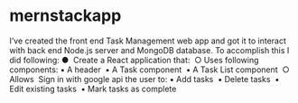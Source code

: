 # mernstackapp

I’ve created the front end Task Management web app and got it to interact with  back end Node.js server and MongoDB database. To accomplish this I did following:
●  Create a React application that: 
○ Uses following components:
	▪	A header 
	▪	A Task component 
	▪	A Task List component 
○ Allows   Sign in with google api 
the user to:
	▪	Add tasks 
	▪	Delete tasks 
	▪	Edit existing tasks 
	▪	Mark tasks as complete 
